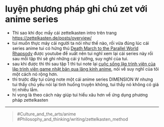 # luyện phương pháp ghi chú zet với anime series

- Thì sao khi đọc mấy cái zettelkasten intro trên trang <https://zettelkasten.de/posts/overview/>
- tui muốn thực máy cái người ta nói như thế nào, rồi vừa đúng lúc cái series anime tui có hứng thú [Death March to the Parallel World Rhapsody](Death%20March%20to%20the%20Parallel%20World%20Rhapsody.md) được youtube đề xuất nên tui nghĩ xem lại cái series này rồi sau mỗi tập thì sẽ ghi những cái ý tưởng, suy nghĩ của tui.
- sau khi được thì thì sau tập 1 thì tui note lại [cuộc sống lập trình viên của lập trình viên game nhật bản qua lăng kính anime](cuộc%20sống%20lập%20trình%20viên%20của%20lập%20trình%20viên%20game%20nhật%20bản%20qua%20lăng%20kính%20anime.md), nói về suy nghĩ của tôi một cách nó rộng hơn.
- thì trước đây tui cũng note một cái anime series DIMENSION W nhưng tui thấy chủ yếu nói lại tình huống truyện không, tui thấy nó không có giá trị nhiều lắm.
- hi vọng là theo cách này giúp tui hiểu xâu hơn về ứng dụng phương pháp zettelkasten

---

> #Culture_and_the_arts/anime #Philosophy_and_thinking/writing/zettelkasten_method
